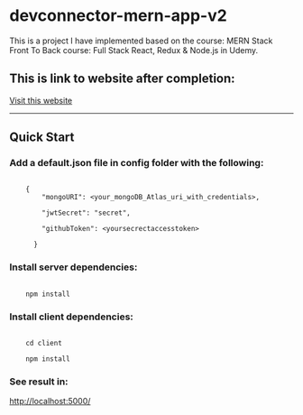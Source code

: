 # devconnector-mern-app-v2
This is a project I have implemented based on the course: MERN Stack Front To Back course: Full Stack React, Redux &amp; Node.js in Udemy.
<h2>This is link to website after completion:</h2>
<a href="https://rocky-plateau-80916.herokuapp.com">Visit this website</a>
<hr>
<h2>Quick Start</h2>
<h3>Add a default.json file in config folder with the following:</h3>
<code>
    {
        "mongoURI": &lt;your_mongoDB_Atlas_uri_with_credentials&gt;,<br>
        "jwtSecret": "secret",<br>
        "githubToken": &lt;yoursecrectaccesstoken&gt;<br>
      }
</code>
<h3>Install server dependencies:</h3>
<code>
    npm install
</code>
<h3>Install client dependencies:</h3>
<code>
    cd client <br>
    npm install
</code>
<h3>See result in:</h3>
<a href=" http://localhost:5000/"> http://localhost:5000/</a>

